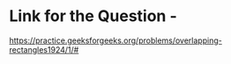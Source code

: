 # Link for the Question - 
https://practice.geeksforgeeks.org/problems/overlapping-rectangles1924/1/#
